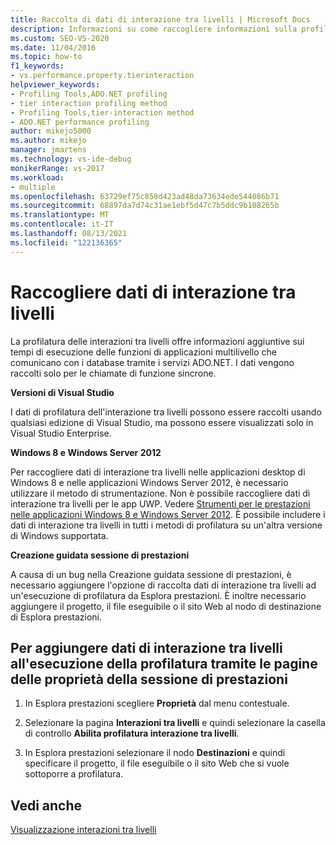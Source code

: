 ```yaml
---
title: Raccolta di dati di interazione tra livelli | Microsoft Docs
description: Informazioni su come raccogliere informazioni sulla profilatura dei livelli per le applicazioni multilivello che comunicano con i database tramite ADO.NET servizi.
ms.custom: SEO-VS-2020
ms.date: 11/04/2016
ms.topic: how-to
f1_keywords:
- vs.performance.property.tierinteraction
helpviewer_keywords:
- Profiling Tools,ADO.NET profiling
- tier interaction profiling method
- Profiling Tools,tier-interaction method
- ADO.NET performance profiling
author: mikejo5000
ms.author: mikejo
manager: jmartens
ms.technology: vs-ide-debug
monikerRange: vs-2017
ms.workload:
- multiple
ms.openlocfilehash: 63729ef75c858d423ad48da73634ede544086b71
ms.sourcegitcommit: 68897da7d74c31ae1ebf5d47c7b5ddc9b108265b
ms.translationtype: MT
ms.contentlocale: it-IT
ms.lasthandoff: 08/13/2021
ms.locfileid: "122136365"
---
```

# <a name="collect-tier-interaction-data"></a>Raccogliere dati di interazione tra livelli

La profilatura delle interazioni tra livelli offre informazioni aggiuntive sui tempi di esecuzione delle funzioni di applicazioni multilivello che comunicano con i database tramite i servizi ADO.NET. I dati vengono raccolti solo per le chiamate di funzione sincrone.

**Versioni di Visual Studio**

I dati di profilatura dell'interazione tra livelli possono essere raccolti usando qualsiasi edizione di Visual Studio, ma possono essere visualizzati solo in Visual Studio Enterprise.

**Windows 8 e Windows Server 2012**

Per raccogliere dati di interazione tra livelli nelle applicazioni desktop di Windows 8 e nelle applicazioni Windows Server 2012, è necessario utilizzare il metodo di strumentazione. Non è possibile raccogliere dati di interazione tra livelli per le app UWP. Vedere [Strumenti per le prestazioni nelle applicazioni Windows 8 e Windows Server 2012](../profiling/performance-tools-on-windows-8-and-windows-server-2012-applications.md). È possibile includere i dati di interazione tra livelli in tutti i metodi di profilatura su un'altra versione di Windows supportata.

**Creazione guidata sessione di prestazioni**

A causa di un bug nella Creazione guidata sessione di prestazioni, è necessario aggiungere l'opzione di raccolta dati di interazione tra livelli ad un'esecuzione di profilatura da Esplora prestazioni. È inoltre necessario aggiungere il progetto, il file eseguibile o il sito Web al nodo di destinazione di Esplora prestazioni.

## <a name="to-add-tier-interaction-data-to-a-profiling-run-by-using-the-performance-session-property-pages"></a>Per aggiungere dati di interazione tra livelli all'esecuzione della profilatura tramite le pagine delle proprietà della sessione di prestazioni

1. In Esplora prestazioni scegliere **Proprietà** dal menu contestuale.

2. Selezionare la pagina **Interazioni tra livelli** e quindi selezionare la casella di controllo **Abilita profilatura interazione tra livelli**.

3. In Esplora prestazioni selezionare il nodo **Destinazioni** e quindi specificare il progetto, il file eseguibile o il sito Web che si vuole sottoporre a profilatura.

## <a name="see-also"></a>Vedi anche

[Visualizzazione interazioni tra livelli](../profiling/tier-interactions-view.md)
